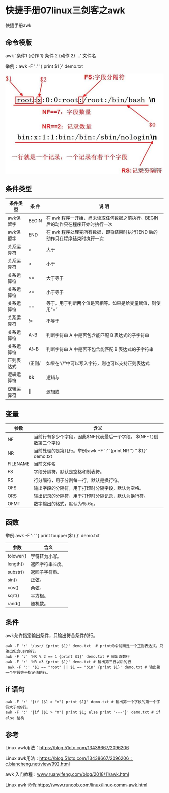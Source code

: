 # 快捷手册07linux三剑客之awk
快捷手册awk

## 命令模版
awk '条件1 {动作 1} 条件 2 {动作 2} …' 文件名

举例：awk -F ':' '{ print $1 }' demo.txt


![](_v_images/20201219204658169_1256003445.png)

## 条件类型

|   条件类型    |  条 件   |                                                                             说 明                                                                              |
| -------------- | -------- | ------------------------------------------------------------------------------------------------------------ |
| awk保留字  | BEGIN | 在 awk 程序一开始，尚未读取任何数据之前执行。BEGIN 后的动作只在程序开始时执行一次 |
| awk保留字  | END     | 在 awk 程序处理完所有数据，即将结束时执行?END 后的动作只在程序结束时执行一次           |
| 关系运算符 | >           | 大于                                                                                                                                                           |
| 关系运算符 | <           | 小于                                                                                                                                                           |
| 关系运算符 | >=         | 大于等于                                                                                                                                                   |
| 关系运算符 | <=         | 小于等于                                                                                                                                                   |
| 关系运算符 | ==         | 等于。用于判断两个值是否相等。如果是给变童赋值，则使用"=”                                                 |
| 关系运算符 | !=         | 不等于                                                                                                                                                       |
| 关系运算符 | A~B      | 判断字符串 A 中是否包含能匹配 B 表达式的子字符串                                                                       |
| 关系运算符 | A!~B    | 判断字符串 A 中是否不包含能匹配 B 表达式的子字符串                                                                   |
| 正则表达式 | /正则/ | 如果在“//”中可以写入字符，则也可以支持正则表达式                                                                    |
| 逻辑运算符  | &&　    | 逻辑与                                                                                                                                                       |
| 逻辑运算符 | \|\|        | 逻辑或                                                                                                                                                       |

## 变量

|      参数       |                                                                含义                                                                |
| ------------- | ----------------------------------------------------------------------------------------- |
| NF                | 当前行有多少个字段，因此$NF代表最后一个字段。 $(NF-1)倒数第二个字段 |
| NR               | 当前处理的是第几行。举例:awk -F ':' '{print NR ") " $1}' demo.txt                    |
| FILENAME | 当前文件名                                                                                                                   |
| FS                | 字段分隔符，默认是空格和制表符。                                                                               |
| RS                | 行分隔符，用于分割每一行，默认是换行符。                                                       |
| OFS             | 输出字段的分隔符，用于打印时分隔字段，默认为空格。                                   |
| ORS             | 输出记录的分隔符，用于打印时分隔记录，默认为换行符。                               |
| OFMT          | 数字输出的格式，默认为％.6g。                                                                             |

## 函数

举例:awk -F ':' '{ print toupper($1) }' demo.txt


|      参数      |             含义             |
| ------------ | --------------------- |
| tolower()  | 字符转为小写。     |
| length()     | 返回字符串长度。 |
| substr()     | 返回子字符串。     |
| sin()           | 正弦。                     |
| cos()           | 余弦。                     |
| sqrt()         | 平方根。                 |
| rand()        | 随机数。                 |
## 条件
awk允许指定输出条件，只输出符合条件的行。

```
awk -F ':' '/usr/ {print $1}' demo.txt  # print命令前面是一个正则表达式，只输出包含usr的行。  
awk -F ':' 'NR % 2 == 1 {print $1}' demo.txt # 输出奇数行
awk -F ':' 'NR >3 {print $1}' demo.txt # 输出第三行以后的行
 awk -F ':' '$1 == "root" || $1 == "bin" {print $1}' demo.txt # 输出第一个字段等于指定值的行。
```

## if 语句
```
awk -F ':' '{if ($1 > "m") print $1}' demo.txt # 输出第一个字段的第一个字符大于m的行。
awk -F ':' '{if ($1 > "m") print $1; else print "---"}' demo.txt # if else 结构
```

## 参考
Linux awk用法：https://blog.51cto.com/13438667/2096206

Linux awk用法：https://blog.51cto.com/13438667/2096206：c.biancheng.net/view/992.html

awk 入门教程：www.ruanyifeng.com/blog/2018/11/awk.html

Linux awk 命令:https://www.runoob.com/linux/linux-comm-awk.html

